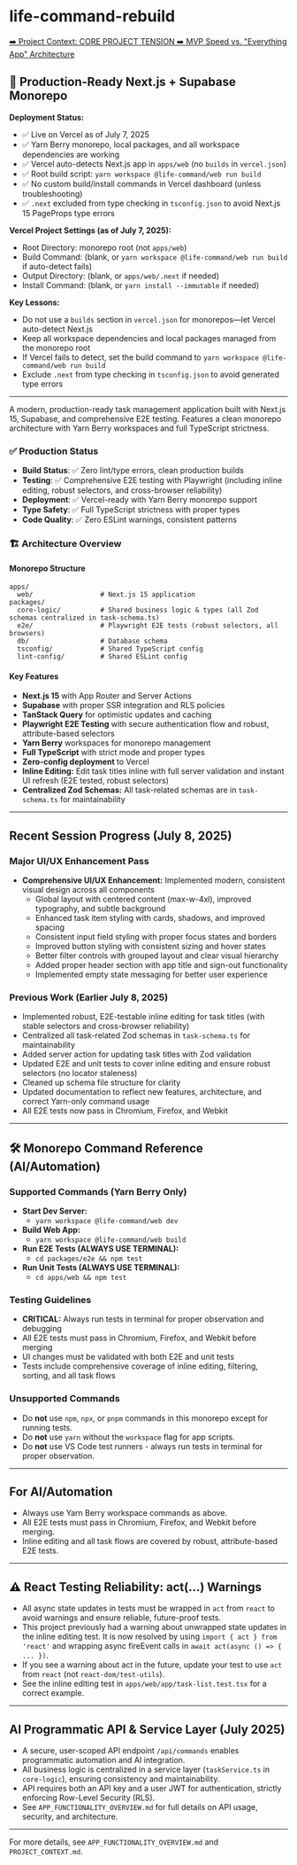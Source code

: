 # life-command-rebuild

[➡️ Project Context: CORE PROJECT TENSION ➡️ MVP Speed vs. "Everything App" Architecture](./PROJECT_CONTEXT.md)

## 🚀 Production-Ready Next.js + Supabase Monorepo

**Deployment Status:**
- ✅ Live on Vercel as of July 7, 2025
- ✅ Yarn Berry monorepo, local packages, and all workspace dependencies are working
- ✅ Vercel auto-detects Next.js app in `apps/web` (no `builds` in `vercel.json`)
- ✅ Root build script: `yarn workspace @life-command/web run build`
- ✅ No custom build/install commands in Vercel dashboard (unless troubleshooting)
- ✅ `.next` excluded from type checking in `tsconfig.json` to avoid Next.js 15 PageProps type errors

**Vercel Project Settings (as of July 7, 2025):**
- Root Directory: monorepo root (not `apps/web`)
- Build Command: (blank, or `yarn workspace @life-command/web run build` if auto-detect fails)
- Output Directory: (blank, or `apps/web/.next` if needed)
- Install Command: (blank, or `yarn install --immutable` if needed)

**Key Lessons:**
- Do not use a `builds` section in `vercel.json` for monorepos—let Vercel auto-detect Next.js
- Keep all workspace dependencies and local packages managed from the monorepo root
- If Vercel fails to detect, set the build command to `yarn workspace @life-command/web run build`
- Exclude `.next` from type checking in `tsconfig.json` to avoid generated type errors

---

A modern, production-ready task management application built with Next.js 15, Supabase, and comprehensive E2E testing. Features a clean monorepo architecture with Yarn Berry workspaces and full TypeScript strictness.

### ✅ Production Status
- **Build Status**: ✅ Zero lint/type errors, clean production builds
- **Testing**: ✅ Comprehensive E2E testing with Playwright (including inline editing, robust selectors, and cross-browser reliability)
- **Deployment**: ✅ Vercel-ready with Yarn Berry monorepo support
- **Type Safety**: ✅ Full TypeScript strictness with proper types
- **Code Quality**: ✅ Zero ESLint warnings, consistent patterns

### 🏗️ Architecture Overview

#### Monorepo Structure
```
apps/
  web/                 # Next.js 15 application
packages/
  core-logic/          # Shared business logic & types (all Zod schemas centralized in task-schema.ts)
  e2e/                 # Playwright E2E tests (robust selectors, all browsers)
  db/                  # Database schema
  tsconfig/            # Shared TypeScript config
  lint-config/         # Shared ESLint config
```

#### Key Features
- **Next.js 15** with App Router and Server Actions
- **Supabase** with proper SSR integration and RLS policies
- **TanStack Query** for optimistic updates and caching
- **Playwright E2E Testing** with secure authentication flow and robust, attribute-based selectors
- **Yarn Berry** workspaces for monorepo management
- **Full TypeScript** with strict mode and proper types
- **Zero-config deployment** to Vercel
- **Inline Editing:** Edit task titles inline with full server validation and instant UI refresh (E2E tested, robust selectors)
- **Centralized Zod Schemas:** All task-related schemas are in `task-schema.ts` for maintainability

---

## Recent Session Progress (July 8, 2025)
### Major UI/UX Enhancement Pass
- **Comprehensive UI/UX Enhancement:** Implemented modern, consistent visual design across all components
  - Global layout with centered content (max-w-4xl), improved typography, and subtle background
  - Enhanced task item styling with cards, shadows, and improved spacing
  - Consistent input field styling with proper focus states and borders
  - Improved button styling with consistent sizing and hover states
  - Better filter controls with grouped layout and clear visual hierarchy
  - Added proper header section with app title and sign-out functionality
  - Implemented empty state messaging for better user experience

### Previous Work (Earlier July 8, 2025)
- Implemented robust, E2E-testable inline editing for task titles (with stable selectors and cross-browser reliability)
- Centralized all task-related Zod schemas in `task-schema.ts` for maintainability
- Added server action for updating task titles with Zod validation
- Updated E2E and unit tests to cover inline editing and ensure robust selectors (no locator staleness)
- Cleaned up schema file structure for clarity
- Updated documentation to reflect new features, architecture, and correct Yarn-only command usage
- All E2E tests now pass in Chromium, Firefox, and Webkit

---

## 🛠️ Monorepo Command Reference (AI/Automation)

### Supported Commands (Yarn Berry Only)
- **Start Dev Server:**
  - `yarn workspace @life-command/web dev`
- **Build Web App:**
  - `yarn workspace @life-command/web build`
- **Run E2E Tests (ALWAYS USE TERMINAL):**
  - `cd packages/e2e && npm test`
- **Run Unit Tests (ALWAYS USE TERMINAL):**
  - `cd apps/web && npm test`

### Testing Guidelines
- **CRITICAL:** Always run tests in terminal for proper observation and debugging
- All E2E tests must pass in Chromium, Firefox, and Webkit before merging
- UI changes must be validated with both E2E and unit tests
- Tests include comprehensive coverage of inline editing, filtering, sorting, and all task flows

### Unsupported Commands
- Do **not** use `npm`, `npx`, or `pnpm` commands in this monorepo except for running tests.
- Do **not** use `yarn` without the `workspace` flag for app scripts.
- Do **not** use VS Code test runners - always run tests in terminal for proper observation.

---

## For AI/Automation
- Always use Yarn Berry workspace commands as above.
- All E2E tests must pass in Chromium, Firefox, and Webkit before merging.
- Inline editing and all task flows are covered by robust, attribute-based E2E tests.

---

## ⚠️ React Testing Reliability: act(...) Warnings

- All async state updates in tests must be wrapped in `act` from `react` to avoid warnings and ensure reliable, future-proof tests.
- This project previously had a warning about unwrapped state updates in the inline editing test. It is now resolved by using `import { act } from 'react'` and wrapping async fireEvent calls in `await act(async () => { ... })`.
- If you see a warning about act in the future, update your test to use `act` from `react` (not `react-dom/test-utils`).
- See the inline editing test in `apps/web/app/task-list.test.tsx` for a correct example.

---

## AI Programmatic API & Service Layer (July 2025)
- A secure, user-scoped API endpoint `/api/commands` enables programmatic automation and AI integration.
- All business logic is centralized in a service layer (`taskService.ts` in `core-logic`), ensuring consistency and maintainability.
- API requires both an API key and a user JWT for authentication, strictly enforcing Row-Level Security (RLS).
- See `APP_FUNCTIONALITY_OVERVIEW.md` for full details on API usage, security, and architecture.

---

For more details, see `APP_FUNCTIONALITY_OVERVIEW.md` and `PROJECT_CONTEXT.md`.
